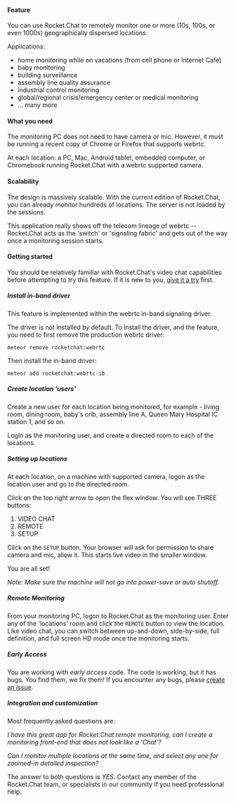 #### Feature

You can use Rocket.Chat to remotely monitor one or more (10s, 100s, or even 1000s) geographically dispersed locations.

Applications:

* home monitoring while on vacations (from cell phone or Internet Cafe)
* baby monitoring
* building surveillance
* assembly line quality assurance
* industrial control monitoring
* global/regional crisis/emergency center or medical monitoring
* ... many more

#### What you need

The monitoring PC does not need to have camera or mic.  However, it must be running a recent copy of Chrome or Firefox that supports webrtc.

At each location:  a PC, Mac, Android tablet, embedded computer, or Chromebook running Rocket.Chat with a webrtc supported camera.

#### Scalability

The design is massively scalable.   With the current edition of Rocket.Chat, you can already monitor hundreds of locations.   The server is not loaded by the sessions.  

This application really shows off the telecom lineage of webrtc -- Rocket.Chat acts as the 'switch' or 'signaling fabric' and gets out of the way once a monitoring session starts.

#### Getting started

You should be relatively familiar with Rocket.Chat's video chat capabilities before attempting to try this feature. If it is new to you, [give it a try](https://github.com/RocketChat/Rocket.Chat/wiki/Using-Face-to-face-video-conference-%28aka-webrtc%29) first.


##### Install in-band driver

This feature is implemented within the webrtc in-band signaling driver.  

The driver is not installed by default.  To install the driver, and the feature, you need to first remove the production webrtc driver:

    meteor remove rocketchat:webrtc

Then install the in-band driver:

    meteor add rocketchat:webrtc-ib

##### Create location 'users'

Create a new user for each location being monitored, for example - living room, dining room, baby's crib, assembly line A, Queen Mary Hospital IC station 1, and so on.

Login as the monitoring user, and create a directed room to each of the locations.

##### Setting up locations

At each location, on a machine with supported camera, logon as the location user and go to the directed room.

Click on the top right arrow to open the flex window.   You will see THREE buttons:

1. VIDEO CHAT
1. REMOTE
1. SETUP

Click on the `SETUP` button. Your browser will ask for permission to share camera and mic, allow it. This starts live video in the smaller window.  

You are all set!  

_Note: Make sure the machine will not go into power-save or auto shutoff._

##### Remote Monitoring

From your monitoring PC, logon to Rocket.Chat as the monitoring user.  Enter any of the 'locations' room and click the `REMOTE` button to view the location.   Like video chat, you can switch between up-and-down, side-by-side, full definition, and full screen HD mode once the monitoring starts.

##### Early Access

You are working with _early access_ code.  The code is working, but it has bugs.  You find them, we fix them!   If you encounter any bugs, please [create an issue](https://github.com/RocketChat/Rocket.Chat/issues/new).

##### Integration and customization

Most frequently asked questions are:

_I have this great app for Rocket.Chat remote monitoring, can I create a monitoring front-end that does not look like a 'Chat'?_

_Can I monitor multiple locations at the same time, and select any one for zoomed-in detailed inspection?_

The answer to both questions is _YES_.   Contact any member of the Rocket.Chat team, or specialists in our community if you need professional help.


